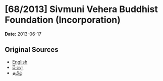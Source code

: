 # [68/2013] Sivmuni Vehera Buddhist Foundation (Incorporation)

**Date:** 2013-06-17

## Original Sources

- [English](https://documents.gov.lk/view/bills/2013/6/68-2013_E.pdf)
- [සිංහල](https://documents.gov.lk/view/bills/2013/6/68-2013_S.pdf)
- [தமிழ்](https://documents.gov.lk/view/bills/2013/6/68-2013_T.pdf)
